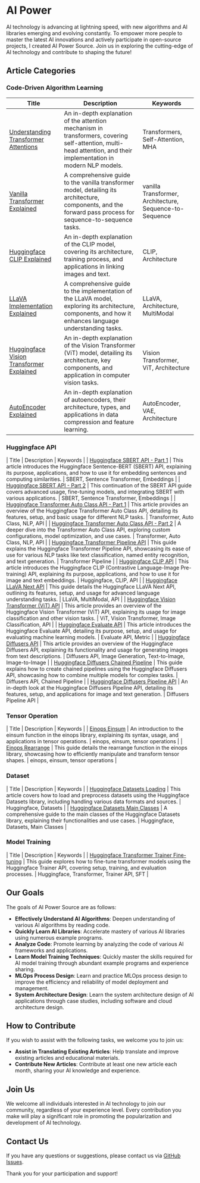# AI Power
AI technology is advancing at lightning speed, with new algorithms and AI libraries emerging and evolving constantly. To empower more people to master the latest AI innovations and actively participate in open-source projects, I created AI Power Source. Join us in exploring the cutting-edge of AI technology and contribute to shaping the future!

## Article Categories

### Code-Driven Algorithm Learning

| Title                 | Description                | Keywords                   |
|---------------------------------------------------------|---------------------------------------------------------------------------------------------------------|------------------------------------------------------------|
| [Understanding Transformer Attentions](transformer/transformer_attentions.md)                   | An in-depth explanation of the attention mechanism in transformers, covering self-attention, multi-head attention, and their implementation in modern NLP models. | Transformers, Self-Attention, MHA |
| [Vanilla Transformer Explained](transformer/vanilla_transformer_explained_enus.md)       | A comprehensive guide to the vanilla transformer model, detailing its architecture, components, and the forward pass process for sequence-to-sequence tasks. | vanilla Transformer, Architecture, Sequence-to-Sequence |
| [Huggingface CLIP Explained](transformer/model_multimodal/huggingface_clip_explained.md)               | An in-depth explanation of the CLIP model, covering its architecture, training process, and applications in linking images and text. | CLIP, Architecture |
| [LLaVA Implementation Explained](transformer/model_multimodal/llava_implementation_explained.md)           | A comprehensive guide to the implementation of the LLaVA model, exploring its architecture, components, and how it enhances language understanding tasks. | LLaVA, Architecture, MultiModal |
| [Huggingface Vision Transformer Explained](transformer/model_multimodal/huggingface_vit_explained.md)                | An in-depth explanation of the Vision Transformer (ViT) model, detailing its architecture, key components, and application in computer vision tasks. | Vision Transformer, ViT, Architecture |
| [AutoEncoder Explained](diffusion/autoencoder_explained.md)                    | An in-depth explanation of autoencoders, their architecture, types, and applications in data compression and feature learning. | AutoEncoder, VAE, Architecture |

### Huggingface API

| Title                 | Description                | Keywords                   |
| [Huggingface SBERT API - Part 1](huggingface_sbert_api_part1.md) | This article introduces the Huggingface Sentence-BERT (SBERT) API, explaining its purpose, applications, and how to use it for embedding sentences and computing similarities. | SBERT, Sentence Transformer, Embeddings         |
| [Huggingface SBERT API - Part 2](huggingface_sbert_api_part2.md) | This continuation of the SBERT API guide covers advanced usage, fine-tuning models, and integrating SBERT with various applications. | SBERT, Sentence Transformer, Embeddings |
| [Huggingface Transformer Auto Class API - Part 1](huggingface_transformer_auto_class_api_part1.md) | This article provides an overview of the Huggingface Transformer Auto Class API, detailing its features, setup, and basic usage for different NLP tasks. | Transformer, Auto Class, NLP, API             |
| [Huggingface Transformer Auto Class API - Part 2](huggingface_transformer_auto_class_api_part2.md) | A deeper dive into the Transformer Auto Class API, exploring custom configurations, model optimization, and use cases. | Transformer, Auto Class, NLP, API |
| [Huggingface Transformer Pipeline API](huggingface_transformer_pipeline_api.md) | This guide explains the Huggingface Transformer Pipeline API, showcasing its ease of use for various NLP tasks like text classification, named entity recognition, and text generation. | Transformer Pipeline |
| [Huggingface CLIP API](huggingface_clip_api.md)                     | This article introduces the Huggingface CLIP (Contrastive Language-Image Pre-training) API, explaining its purpose, applications, and how to use it for image and text embeddings. | Huggingface, CLIP, API |
| [Huggingface LLaVA Next API](huggingface_llava_next_api.md)               | This guide details the Huggingface LLaVA Next API, outlining its features, setup, and usage for advanced language understanding tasks. | LLaVA, MultiModal, API |
| [Huggingface Vision Transformer (ViT) API](huggingface_vit_api.md)       | This article provides an overview of the Huggingface Vision Transformer (ViT) API, explaining its usage for image classification and other vision tasks. | ViT, Vision Transformer, Image Classification, API |
| [Huggingface Evaluate API](huggingface_evaluate_api.md)                 | This article introduces the Huggingface Evaluate API, detailing its purpose, setup, and usage for evaluating machine learning models. | Evaluate API, Metric |
| [Huggingface Diffusers API](huggingface_diffusers_api.md)                | This article provides an overview of the Huggingface Diffusers API, explaining its functionality and usage for generating images from text descriptions. | Diffusers API, Image Generation, Text-to-Image, Image-to-Image |
| [Huggingface Diffusers Chained Pipeline](huggingface_diffusers_chained_pipeline.md)   | This guide explains how to create chained pipelines using the Huggingface Diffusers API, showcasing how to combine multiple models for complex tasks. | Diffusers API, Chained Pipeline |
| [Huggingface Diffusers Pipeline API](huggingface_diffusers_pipeline_api.md)       | An in-depth look at the Huggingface Diffusers Pipeline API, detailing its features, setup, and applications for image and text generation. | Diffusers Pipeline API |

### Tensor Operation

| Title                 | Description                | Keywords                   |
| [Einops Einsum](einops_einsum.md)                            | An introduction to the einsum function in the einops library, explaining its syntax, usage, and applications in tensor operations. | einops, einsum, tensor operations |
| [Einops Rearrange](einops_rearrange.md)                         | This guide details the rearrange function in the einops library, showcasing how to efficiently manipulate and transform tensor shapes. | einops, einsum, tensor operations |

### Dataset

| Title                 | Description                | Keywords                   |
| [Huggingface Datasets Loading](huggingface_datasets_loading.md)           | This article covers how to load and preprocess datasets using the Huggingface Datasets library, including handling various data formats and sources. | Huggingface, Datasets |
| [Huggingface Datasets Main Classes](huggingface_datasets_main_classes.md) | A comprehensive guide to the main classes of the Huggingface Datasets library, explaining their functionalities and use cases. | Huggingface, Datasets, Main Classes |

### Model Training

| Title                 | Description                | Keywords                   |
| [Huggingface Transformer Trainer Fine-tuning](huggingface_transformer_trainer_finetune.md) | This guide explores how to fine-tune transformer models using the Huggingface Trainer API, covering setup, training, and evaluation processes. | Huggingface, Transformer, Trainer API, SFT |


## Our Goals

The goals of AI Power Source are as follows:

- **Effectively Understand AI Algorithms**: Deepen understanding of various AI algorithms by reading code.
- **Quickly Learn AI Libraries**: Accelerate mastery of various AI libraries using numerous example programs.
- **Analyze Code**: Promote learning by analyzing the code of various AI frameworks and applications.
- **Learn Model Training Techniques**: Quickly master the skills required for AI model training through abundant example programs and experience sharing.
- **MLOps Process Design**: Learn and practice MLOps process design to improve the efficiency and reliability of model deployment and management.
- **System Architecture Design**: Learn the system architecture design of AI applications through case studies, including software and cloud architecture design.

## How to Contribute

If you wish to assist with the following tasks, we welcome you to join us:

- **Assist in Translating Existing Articles**: Help translate and improve existing articles and educational materials.
- **Contribute New Articles**: Contribute at least one new article each month, sharing your AI knowledge and experience.

## Join Us

We welcome all individuals interested in AI technology to join our community, regardless of your experience level. Every contribution you make will play a significant role in promoting the popularization and development of AI technology.

## Contact Us

If you have any questions or suggestions, please contact us via [GitHub Issues](https://github.com/ksmooi/ai_power/issues).

Thank you for your participation and support!